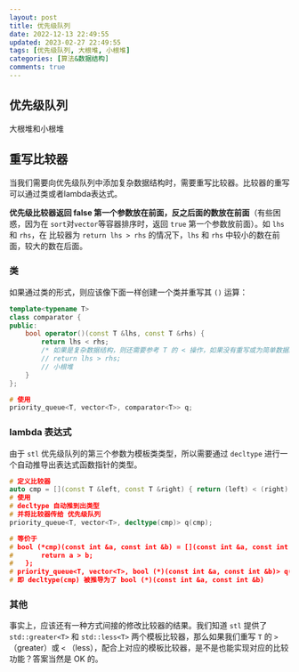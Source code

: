 ```yaml
---
layout: post
title: 优先级队列
date: 2022-12-13 22:49:55
updated: 2023-02-27 22:49:55
tags: [优先级队列, 大根堆, 小根堆]
categories: [算法&数据结构]
comments: true
---
```


## 优先级队列

大根堆和小根堆

## 重写比较器

当我们需要向优先级队列中添加复杂数据结构时，需要重写比较器。比较器的重写可以通过类或者lambda表达式。

**优先级比较器返回 false 第一个参数放在前面，反之后面的数放在前面**（有些困惑，因为在 `sort`对`vector`等容器排序时，返回 `true` 第一个参数放前面）。如 `lhs` 和 `rhs`，在 比较器为 `return lhs > rhs` 的情况下，`lhs` 和 `rhs` 中较小的数在前面，较大的数在后面。

### 类

如果通过类的形式，则应该像下面一样创建一个类并重写其 `()` 运算：

```c++
template<typename T>
class comparator {
public:
    bool operator()(const T &lhs, const T &rhs) {
        return lhs < rhs; 
        /* 如果是复杂数据结构，则还需要参考 T 的 < 操作，如果没有重写或为简单数据结构，则构建大根堆 */
        // return lhs > rhs;
        // 小根堆
    }
};

# 使用
priority_queue<T, vector<T>, comparator<T>> q;
```

### lambda 表达式

由于 `stl` 优先级队列的第三个参数为模板类类型，所以需要通过 `decltype` 进行一个自动推导出表达式函数指针的类型。

```c++
# 定义比较器
auto cmp = [](const T &left, const T &right) { return (left) < (right);};
# 使用
# decltype 自动推到出类型
# 并将比较器传给 优先级队列
priority_queue<T, vector<T>, decltype(cmp)> q(cmp);

# 等价于
# bool (*cmp)(const int &a, const int &b) = [](const int &a, const int &b){
#		return a > b;
#	};
# priority_queue<T, vector<T>, bool (*)(const int &a, const int &b)> q(cmp);
# 即 decltype(cmp) 被推导为了 bool (*)(const int &a, const int &b)
```

### 其他

事实上，应该还有一种方式间接的修改比较器的结果。我们知道 `stl` 提供了 `std::greater<T>` 和 `std::less<T>` 两个模板比较器，那么如果我们重写 `T` 的 `>` （greater）或 `<` （less），配合上对应的模板比较器，是不是也能实现对应的比较功能？答案当然是 OK 的。
